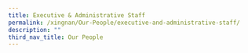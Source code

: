```yaml
---
title: Executive & Administrative Staff
permalink: /xingnan/Our-People/executive-and-administrative-staff/
description: ""
third_nav_title: Our People
---
```

